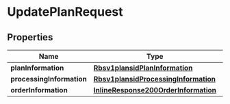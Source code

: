 
# UpdatePlanRequest

## Properties
Name | Type | Description | Notes
------------ | ------------- | ------------- | -------------
**planInformation** | [**Rbsv1plansidPlanInformation**](Rbsv1plansidPlanInformation.md) |  |  [optional]
**processingInformation** | [**Rbsv1plansidProcessingInformation**](Rbsv1plansidProcessingInformation.md) |  |  [optional]
**orderInformation** | [**InlineResponse200OrderInformation**](InlineResponse200OrderInformation.md) |  |  [optional]



